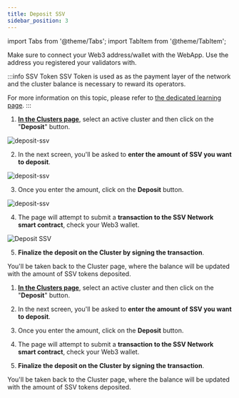 ```yaml
---
title: Deposit SSV
sidebar_position: 3
---
```


import Tabs from '@theme/Tabs';
import TabItem from '@theme/TabItem';

Make sure to connect your Web3 address/wallet with the WebApp. Use the address you registered your validators with.

:::info SSV Token
SSV Token is used as as the payment layer of the network and the cluster balance is necessary to reward its operators.

For more information on this topic, please refer to [the dedicated learning page](/stakers/clusters/cluster-balance).
:::

<Tabs>
  <TabItem value="detailed-guide" label="Detailed Guide">

1. [**In the Clusters page**](https://app.ssv.network/clusters), select an active cluster and then click on the "**Deposit**" button.

![deposit-ssv](/img/deposit-ssv-1.avif)

2. In the next screen, you'll be asked to **enter the amount of SSV you want to deposit**.

![deposit-ssv](/img/deposit-ssv-2.avif)

3. Once you enter the amount, click on the **Deposit** button.

![deposit-ssv](/img/deposit-ssv-3.avif)

4. The page will attempt to submit a **transaction to the SSV Network smart contract**, check your Web3 wallet.

<div style={{ display: 'flex', justifyContent: 'center' }}>
  <img 
    src="/img/deposit-ssv-5.png" 
    alt="Deposit SSV" 
    style={{ width: '30%', maxWidth: '500px' }}
  />
</div>

5. **Finalize the deposit on the Cluster by signing the transaction**.

You'll be taken back to the Cluster page, where the balance will be updated with the amount of SSV tokens deposited.

  </TabItem>
  <TabItem value="checklist" label="Checklist">

1. [**In the Clusters page**](https://app.ssv.network/clusters), select an active cluster and then click on the "**Deposit**" button.

2. In the next screen, you'll be asked to **enter the amount of SSV you want to deposit**.

3. Once you enter the amount, click on the **Deposit** button.

4. The page will attempt to submit a **transaction to the SSV Network smart contract**, check your Web3 wallet.

5. **Finalize the deposit on the Cluster by signing the transaction**.

You'll be taken back to the Cluster page, where the balance will be updated with the amount of SSV tokens deposited.

  </TabItem>
</Tabs>